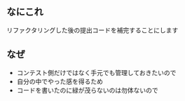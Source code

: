## なにこれ
リファクタリングした後の提出コードを補完することにします

## なぜ
- コンテスト側だけではなく手元でも管理しておきたいので
- 自分の中でやった感を得るため
- コードを書いたのに緑が茂らないのは勿体ないので